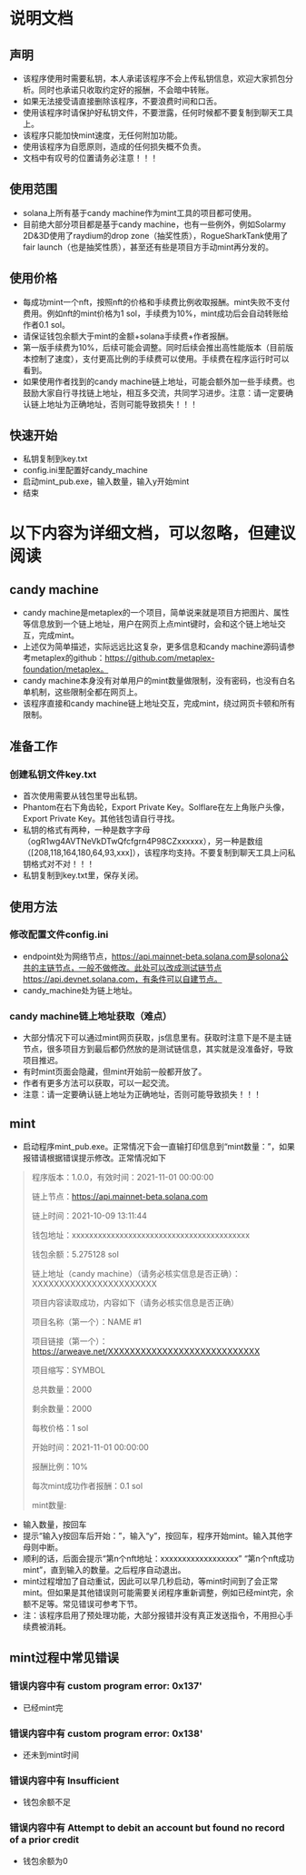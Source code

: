 # 说明文档
## 声明
- 该程序使用时需要私钥，本人承诺该程序不会上传私钥信息，欢迎大家抓包分析。同时也承诺只收取约定好的报酬，不会暗中转账。
- 如果无法接受请直接删除该程序，不要浪费时间和口舌。
- 使用该程序时请保护好私钥文件，不要泄露，任何时候都不要复制到聊天工具上。
- 该程序只能加快mint速度，无任何附加功能。
- 使用该程序为自愿原则，造成的任何损失概不负责。
- 文档中有叹号的位置请务必注意！！！

## 使用范围
- solana上所有基于candy machine作为mint工具的项目都可使用。
- 目前绝大部分项目都是基于candy machine，也有一些例外，例如Solarmy 2D&3D使用了raydium的drop zone（抽奖性质），RogueSharkTank使用了fair launch（也是抽奖性质），甚至还有些是项目方手动mint再分发的。

## 使用价格
- 每成功mint一个nft，按照nft的价格和手续费比例收取报酬。mint失败不支付费用。例如nft的mint价格为1 sol，手续费为10%，mint成功后会自动转账给作者0.1 sol。
- 请保证钱包余额大于mint的金额+solana手续费+作者报酬。
- 第一版手续费为10%，后续可能会调整。同时后续会推出高性能版本（目前版本控制了速度），支付更高比例的手续费可以使用。手续费在程序运行时可以看到。
- 如果使用作者找到的candy machine链上地址，可能会额外加一些手续费。也鼓励大家自行寻找链上地址，相互多交流，共同学习进步。注意：请一定要确认链上地址为正确地址，否则可能导致损失！！！

## 快速开始
- 私钥复制到key.txt
- config.ini里配置好candy_machine
- 启动mint_pub.exe，输入数量，输入y开始mint
- 结束

# 以下内容为详细文档，可以忽略，但建议阅读

## candy machine
- candy machine是metaplex的一个项目，简单说来就是项目方把图片、属性等信息放到一个链上地址，用户在网页上点mint键时，会和这个链上地址交互，完成mint。
- 上述仅为简单描述，实际远远比这复杂，更多信息和candy machine源码请参考metaplex的github：https://github.com/metaplex-foundation/metaplex。
- candy machine本身没有对单用户的mint数量做限制，没有密码，也没有白名单机制，这些限制全都在网页上。
- 该程序直接和candy machine链上地址交互，完成mint，绕过网页卡顿和所有限制。

## 准备工作
### 创建私钥文件key.txt
- 首次使用需要从钱包里导出私钥。
- Phantom在右下角齿轮，Export Private Key。Solflare在左上角账户头像，Export Private Key。其他钱包请自行寻找。
- 私钥的格式有两种，一种是数字字母（ogR1wg4AVTNeVkDTwQfcfgrn4P98CZxxxxxx），另一种是数组（[208,118,164,180,64,93,xxx]），该程序均支持。不要复制到聊天工具上问私钥格式对不对！！！
- 私钥复制到key.txt里，保存关闭。

## 使用方法
### 修改配置文件config.ini
- endpoint处为网络节点，https://api.mainnet-beta.solana.com是solona公共的主链节点，一般不做修改。此处可以改成测试链节点https://api.devnet.solana.com，有条件可以自建节点。
- candy_machine处为链上地址。
### candy machine链上地址获取（难点）
- 大部分情况下可以通过mint网页获取，js信息里有。获取时注意下是不是主链节点，很多项目方到最后都仍然放的是测试链信息，其实就是没准备好，导致项目推迟。
- 有时mint页面会隐藏，但mint开始前一般都开放了。
- 作者有更多方法可以获取，可以一起交流。
- 注意：请一定要确认链上地址为正确地址，否则可能导致损失！！！

## mint
- 启动程序mint_pub.exe。正常情况下会一直输打印信息到“mint数量：”，如果报错请根据错误提示修改。正常情况如下

> 程序版本：1.0.0，有效时间：2021-11-01 00:00:00
> 
> 链上节点：https://api.mainnet-beta.solana.com
> 
> 链上时间：2021-10-09 13:11:44
> 
> 钱包地址：xxxxxxxxxxxxxxxxxxxxxxxxxxxxxxxxxxxxxxxxx
> 
> 钱包余额：5.275128 sol
> 
> 链上地址（candy machine）（请务必核实信息是否正确）：XXXXXXXXXXXXXXXXXXXXXXX
> 
> 
> 
> 项目内容读取成功，内容如下（请务必核实信息是否正确）
> 
> 项目名称（第一个）：NAME #1
> 
> 项目链接（第一个）：https://arweave.net/XXXXXXXXXXXXXXXXXXXXXXXXXXXX
> 
> 项目缩写：SYMBOL
> 
> 总共数量：2000
> 
> 剩余数量：2000
> 
> 每枚价格：1 sol
> 
> 开始时间：2021-11-01 00:00:00
> 
> 报酬比例：10%
> 
> 每次mint成功作者报酬：0.1 sol
> 
> mint数量:

- 输入数量，按回车
- 提示“输入y按回车后开始：”，输入“y”，按回车，程序开始mint。输入其他字母则中断。
- 顺利的话，后面会提示“第n个nft地址：xxxxxxxxxxxxxxxxxx” “第n个nft成功mint”，直到输入的数量。之后程序自动退出。
- mint过程增加了自动重试，因此可以早几秒启动，等mint时间到了会正常mint。但如果是其他错误则可能需要关闭程序重新调整，例如已经mint完，余额不足等。常见错误可参考下节。
- 注：该程序启用了预处理功能，大部分报错并没有真正发送指令，不用担心手续费被消耗。

## mint过程中常见错误
### 错误内容中有 custom program error: 0x137'
- 已经mint完
### 错误内容中有 custom program error: 0x138'
- 还未到mint时间
### 错误内容中有 Insufficient
- 钱包余额不足
### 错误内容中有 Attempt to debit an account but found no record of a prior credit
- 钱包余额为0